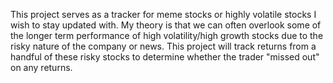 This project serves as a tracker for meme stocks or highly volatile stocks I wish to stay updated with.
My theory is that we can often overlook some of the longer term performance of high volatility/high growth stocks due to the risky nature of the company or news. 
This project will track returns from a handful of these risky stocks to determine whether the trader "missed out" on any returns. 